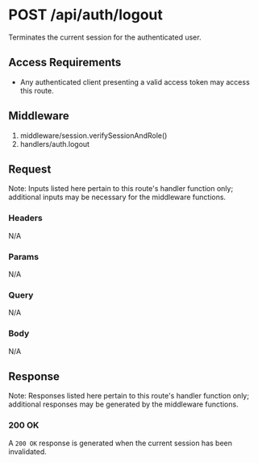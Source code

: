 # POST /api/auth/logout

Terminates the current session for the authenticated user.

## Access Requirements

- Any authenticated client presenting a valid access token may access this route.

## Middleware

1. middleware/session.verifySessionAndRole()
2. handlers/auth.logout

## Request

Note: Inputs listed here pertain to this route's handler function only; additional inputs may be necessary for the middleware functions.

### Headers

N/A

### Params

N/A

### Query

N/A

### Body

N/A

## Response

Note: Responses listed here pertain to this route's handler function only; additional responses may be generated by the middleware functions.

### 200 OK

A `200 OK` response is generated when the current session has been invalidated.
